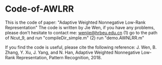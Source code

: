 # Code-of-AWLRR
This is the code of paper: "Adaptive Weighted Nonnegative Low-Rank Representation"
The code is written by Jie Wen, if you have any problems, please don't hesitate to contact me: wenjie@hrbeu.edu.cn 
(1) go to the path of Ncut_9, and run "compileDir_simple.m"
(2) run "demo.AWNLRR.m" 

If you find the code is useful, please cite the following reference:
J. Wen, B. Zhang, Y. Xu, J. Yang, and N. Han, Adaptive Weighted Nonnegative Low-Rank Representation, Pattern Recognition, 2018.
